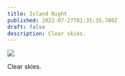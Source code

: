 ```yaml
---
title: Island Night
published: 2022-07-27T01:35:35.780Z
draft: false
description: Clear skies.
---
```


![](/assets/images/2022/binightsky.jpeg)

Clear skies. 